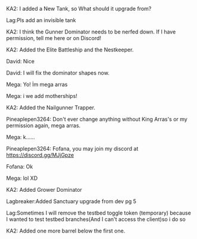 KA2: I added a New Tank, so What should it upgrade from?

Lag:Pls add an invisible tank

KA2: I think the Gunner Dominator needs to be nerfed down. If I have permission, tell me here or on Discord!

KA2: Added the Elite Battleship and the Nestkeeper.

David: Nice

David: I will fix the dominator shapes now.

Mega: Yo! İm mega arras

Mega: i we add motherships!

KA2: Added the Nailgunner Trapper.

Pineaplepen3264: Don't ever change anything without King Arras's or my permission again, mega arras.

Mega: k......

Pineaplepen3264: Fofana, you may join my discord at https://discord.gg/MJjGpze

Fofana: Ok

Mega: lol XD

KA2: Added Grower Dominator

Lagbreaker:Added Sanctuary upgrade from dev pg 5

Lag:Sometimes I will remove the testbed toggle token (temporary) because I wanted to test testbed branches(And I can't access the client)so i do so

KA2: Added one more barrel below the first one.
